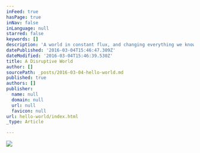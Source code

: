 ```yaml
---
inFeed: true
hasPage: true
inNav: false
inLanguage: null
starred: false
keywords: []
description: 'A world in constant flux, and changing everything we know.'
datePublished: '2016-03-04T15:46:47.309Z'
dateModified: '2016-03-04T15:46:39.530Z'
title: A Disruptive World
author: []
sourcePath: _posts/2016-03-04-hello-world.md
published: true
authors: []
publisher:
  name: null
  domain: null
  url: null
  favicon: null
url: hello-world/index.html
_type: Article

---
```

![](https://the-grid-user-content.s3-us-west-2.amazonaws.com/4b370309-eb34-438f-a2ac-74f688f645ce.jpg)
